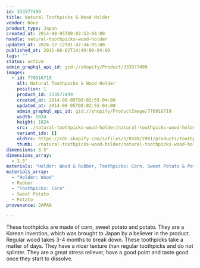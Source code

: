 ```yaml
---
id: 333577499
title: Natural Toothpicks & Wood Holder
vendor: None
product_type: Japan
created_at: 2014-08-05T00:02:53-04:00
handle: natural-toothpicks-wood-holder
updated_at: 2024-12-12T01:47:34-05:00
published_at: 2011-06-02T14:49:00-04:00
tags: ""
status: active
admin_graphql_api_id: gid://shopify/Product/333577499
images:
  - id: 776916719
    alt: Natural Toothpicks & Wood Holder
    position: 1
    product_id: 333577499
    created_at: 2014-08-05T00:02:55-04:00
    updated_at: 2014-08-05T00:02:55-04:00
    admin_graphql_api_id: gid://shopify/ProductImage/776916719
    width: 1024
    height: 1024
    src: ./natural-toothpicks-wood-holder/natural-toothpicks-wood-holder__0.jpg
    variant_ids: []
    oldSrc: https://cdn.shopify.com/s/files/1/0589/2901/products/toothpicks3.jpeg?v=1407211375
    thumb: ./natural-toothpicks-wood-holder/natural-toothpicks-wood-holder__0-thumb.jpg
dimensions: 3.5"
dimensions_array:
  - 3.5"
materials: "Holder: Wood & Rubber, Toothpicks: Corn, Sweet Potato & Potato"
materials_array:
  - "Holder: Wood"
  - Rubber
  - "Toothpicks: Corn"
  - Sweet Potato
  - Potato
provenance: JAPAN

---
```


These toothpicks are made of corn, sweet potato and potato. They are a Korean invention, which was brought to Japan by a believer in the product. Regular wood takes 3-4 months to break down. These toothpicks take a matter of days. They have a nicer texture than regular toothpicks and do not splinter. They are a great stress reliever, have a good point and taste good once they start to dissolve.